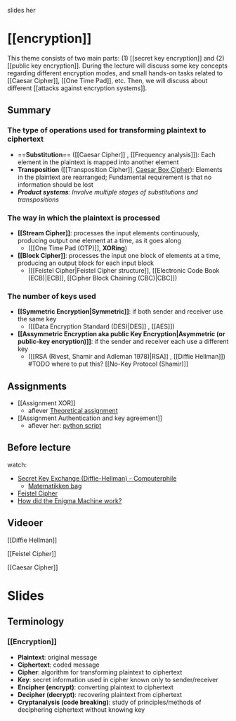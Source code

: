 slides her

# [[encryption]]
 This theme consists of two main parts: (1) [[secret key encryption]] and (2) [[public key encryption]]. During the lecture will discuss some key concepts regarding different encryption modes, and small hands-on tasks related to [[Caesar Cipher]], [[One Time Pad]], etc. Then, we will discuss about different [[attacks against encryption systems]].

## Summary
### The type of operations used for transforming plaintext to ciphertext
- ==**Substitution**== ([[Caesar Cipher]] , [[Frequency analysis]]): Each element in the plaintext is mapped into another element
- **Transposition** ([[Transposition Cipher]], [Caesar Box Cipher](<https://gchq.github.io/CyberChef/#recipe=Caesar_Box_Cipher(4)>)): Elements in the plaintext are rearranged; Fundamental requirement is that no information should be lost
- ***Product systems**: Involve multiple stages of substitutions and transpositions*

### The way in which the plaintext is processed
- **[[Stream Cipher]]**: processes the input elements continuously, producing output one element at a time, as it goes along
	- ([[One Time Pad (OTP)]], **XORing**)
- **[[Block Cipher]]**: processes the input one block of elements at a time, producing an output block for each input block
	- ([[Feistel Cipher|Feistel Cipher structure]], [[Electronic Code Book (ECB)|ECB]], [[Cipher Block Chaining (CBC)|CBC]])

### The number of keys used
- **[[Symmetric Encryption|Symmetric]]**: if both sender and receiver use the same key
	- ([[Data Encryption Standard (DES)|DES]] , [[AES]])
- **[[Assymmetric Encryption aka public Key Encryption|Asymmetric (or public-key encryption)]]**: if the sender and receiver each use a different key
	- ([[RSA (Rivest, Shamir and Adleman 1978)|RSA]] , [[Diffie Hellman]])
#TODO where to put this? [[No-Key Protocol (Shamir)]]

## Assignments
- [[Assignment XOR]]
	- aflever [Theoretical assignment](https://www.moodle.aau.dk/mod/assign/view.php?id=1713383)
- [[Assignment Authentication and key agreement]]
	- aflever her: [python script](https://www.moodle.aau.dk/mod/assign/view.php?id=1713384)

## Before lecture
watch:
-  [Secret Key Exchange (Diffie-Hellman) - Computerphile](https://www.youtube.com/@Computerphile)
	- [Matematikken bag](https://www.youtube.com/watch?v=Yjrfm_oRO0w)
-  [Feistel Cipher](https://www.youtube.com/watch?v=FGhj3CGxl8I)
- [How did the Enigma Machine work?](https://www.youtube.com/@JaredOwen)

## Videoer
[[Diffie Hellman]]

[[Feistel Cipher]]

[[Caesar Cipher]]

# Slides
## Terminology
###  [[Encryption]] 
- **Plaintext**: original message
- **Ciphertext**: coded message
- **Cipher**: algorithm for transforming plaintext to ciphertext
- **Key**: secret information used in cipher known only to sender/receiver
- **Encipher (encrypt)**: converting plaintext to ciphertext
- **Decipher (decrypt)**: recovering plaintext from ciphertext
- **Cryptanalysis (code breaking)**: study of principles/methods of deciphering ciphertext without knowing key
